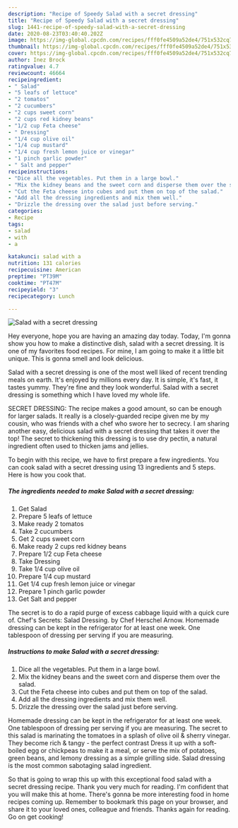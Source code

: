 ```yaml
---
description: "Recipe of Speedy Salad with a secret dressing"
title: "Recipe of Speedy Salad with a secret dressing"
slug: 1441-recipe-of-speedy-salad-with-a-secret-dressing
date: 2020-08-23T03:40:40.202Z
image: https://img-global.cpcdn.com/recipes/fff0fe4509a52de4/751x532cq70/salad-with-a-secret-dressing-recipe-main-photo.jpg
thumbnail: https://img-global.cpcdn.com/recipes/fff0fe4509a52de4/751x532cq70/salad-with-a-secret-dressing-recipe-main-photo.jpg
cover: https://img-global.cpcdn.com/recipes/fff0fe4509a52de4/751x532cq70/salad-with-a-secret-dressing-recipe-main-photo.jpg
author: Inez Brock
ratingvalue: 4.7
reviewcount: 46664
recipeingredient:
- " Salad"
- "5 leafs of lettuce"
- "2 tomatos"
- "2 cucumbers"
- "2 cups sweet corn"
- "2 cups red kidney beans"
- "1/2 cup Feta cheese"
- " Dressing"
- "1/4 cup olive oil"
- "1/4 cup mustard"
- "1/4 cup fresh lemon juice or vinegar"
- "1 pinch garlic powder"
- " Salt and pepper"
recipeinstructions:
- "Dice all the vegetables. Put them in a large bowl."
- "Mix the kidney beans and the sweet corn and disperse them over the salad."
- "Cut the Feta cheese into cubes and put them on top of the salad."
- "Add all the dressing ingredients and mix them well."
- "Drizzle the dressing over the salad just before serving."
categories:
- Recipe
tags:
- salad
- with
- a

katakunci: salad with a 
nutrition: 131 calories
recipecuisine: American
preptime: "PT39M"
cooktime: "PT47M"
recipeyield: "3"
recipecategory: Lunch

---
```



![Salad with a secret dressing](https://img-global.cpcdn.com/recipes/fff0fe4509a52de4/751x532cq70/salad-with-a-secret-dressing-recipe-main-photo.jpg)

Hey everyone, hope you are having an amazing day today. Today, I'm gonna show you how to make a distinctive dish, salad with a secret dressing. It is one of my favorites food recipes. For mine, I am going to make it a little bit unique. This is gonna smell and look delicious.

Salad with a secret dressing is one of the most well liked of recent trending meals on earth. It's enjoyed by millions every day. It is simple, it's fast, it tastes yummy. They're fine and they look wonderful. Salad with a secret dressing is something which I have loved my whole life.

SECRET DRESSING: The recipe makes a good amount, so can be enough for larger salads. It really is a closely-guarded recipe given me by my cousin, who was friends with a chef who swore her to secrecy. I am sharing another easy, delicious salad with a secret dressing that takes it over the top! The secret to thickening this dressing is to use dry pectin, a natural ingredient often used to thicken jams and jellies.


To begin with this recipe, we have to first prepare a few ingredients. You can cook salad with a secret dressing using 13 ingredients and 5 steps. Here is how you cook that.

<!--inarticleads1-->

##### The ingredients needed to make Salad with a secret dressing:

1. Get  Salad
1. Prepare 5 leafs of lettuce
1. Make ready 2 tomatos
1. Take 2 cucumbers
1. Get 2 cups sweet corn
1. Make ready 2 cups red kidney beans
1. Prepare 1/2 cup Feta cheese
1. Take  Dressing
1. Take 1/4 cup olive oil
1. Prepare 1/4 cup mustard
1. Get 1/4 cup fresh lemon juice or vinegar
1. Prepare 1 pinch garlic powder
1. Get  Salt and pepper


The secret is to do a rapid purge of excess cabbage liquid with a quick cure of. Chef&#39;s Secrets: Salad Dressing. by Chef Herschel Arnow. Homemade dressing can be kept in the refrigerator for at least one week. One tablespoon of dressing per serving if you are measuring. 

<!--inarticleads2-->

##### Instructions to make Salad with a secret dressing:

1. Dice all the vegetables. Put them in a large bowl.
1. Mix the kidney beans and the sweet corn and disperse them over the salad.
1. Cut the Feta cheese into cubes and put them on top of the salad.
1. Add all the dressing ingredients and mix them well.
1. Drizzle the dressing over the salad just before serving.


Homemade dressing can be kept in the refrigerator for at least one week. One tablespoon of dressing per serving if you are measuring. The secret to this salad is marinating the tomatoes in a splash of olive oil &amp; sherry vinegar. They become rich &amp; tangy - the perfect contrast Dress it up with a soft-boiled egg or chickpeas to make it a meal, or serve the mix of potatoes, green beans, and lemony dressing as a simple grilling side. Salad dressing is the most common sabotaging salad ingredient. 

So that is going to wrap this up with this exceptional food salad with a secret dressing recipe. Thank you very much for reading. I'm confident that you will make this at home. There's gonna be more interesting food in home recipes coming up. Remember to bookmark this page on your browser, and share it to your loved ones, colleague and friends. Thanks again for reading. Go on get cooking!
